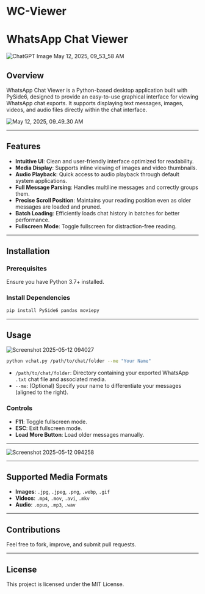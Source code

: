 # WC-Viewer
# WhatsApp Chat Viewer
![ChatGPT Image May 12, 2025, 09_53_58 AM](https://github.com/user-attachments/assets/1796ce4c-237e-42c7-9da2-08efc8c4b8ce)

## Overview

WhatsApp Chat Viewer is a Python-based desktop application built with PySide6, designed to provide an easy-to-use graphical interface for viewing WhatsApp chat exports. It supports displaying text messages, images, videos, and audio files directly within the chat interface.

![May 12, 2025, 09_49_30 AM](https://github.com/user-attachments/assets/bf8e7c0a-c716-499f-b789-8b01a24aa554)

---

## Features

* **Intuitive UI**: Clean and user-friendly interface optimized for readability.
* **Media Display**: Supports inline viewing of images and video thumbnails.
* **Audio Playback**: Quick access to audio playback through default system applications.
* **Full Message Parsing**: Handles multiline messages and correctly groups them.
* **Precise Scroll Position**: Maintains your reading position even as older messages are loaded and pruned.
* **Batch Loading**: Efficiently loads chat history in batches for better performance.
* **Fullscreen Mode**: Toggle fullscreen for distraction-free reading.

---

## Installation

### Prerequisites

Ensure you have Python 3.7+ installed.

### Install Dependencies

```bash
pip install PySide6 pandas moviepy
```

---

## Usage


![Screenshot 2025-05-12 094027](https://github.com/user-attachments/assets/4d462c68-638f-4290-8832-ff7607d03153)




```bash
python vchat.py /path/to/chat/folder --me "Your Name"
```

* `/path/to/chat/folder`: Directory containing your exported WhatsApp `.txt` chat file and associated media.
* `--me`: (Optional) Specify your name to differentiate your messages (aligned to the right).

### Controls

* **F11**: Toggle fullscreen mode.
* **ESC**: Exit fullscreen mode.
* **Load More Button**: Load older messages manually.

---

![Screenshot 2025-05-12 094258](https://github.com/user-attachments/assets/7e46b9a1-b4e4-4c6a-a50e-68437f97211c)

---

## Supported Media Formats

* **Images**: `.jpg`, `.jpeg`, `.png`, `.webp`, `.gif`
* **Videos**: `.mp4`, `.mov`, `.avi`, `.mkv`
* **Audio**: `.opus`, `.mp3`, `.wav`

---

## Contributions

Feel free to fork, improve, and submit pull requests.

---

## License

This project is licensed under the MIT License.
